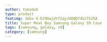 ```yaml
---
author: tokodab
type: product
featimg: 1Gbx-X-DJ9Uwjdtf2qyJ88QDfdGzTk25A
title: Super Meat Boy Samsung Galaxy S9 Case
tags: [samsung, galaxy, s9]
category: [samsung]
---
```

